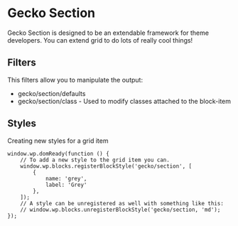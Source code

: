 # Gecko Section #

Gecko Section is designed to be an extendable framework for theme developers. You can extend grid to do lots of really cool things!

## Filters ##
This filters allow you to manipulate the output:

* gecko/section/defaults
* gecko/section/class - Used to modify classes attached to the block-item

## Styles ##
Creating new styles for a grid item

```
window.wp.domReady(function () {
	// To add a new style to the grid item you can.
	window.wp.blocks.registerBlockStyle('gecko/section', [
		{
			name: 'grey',
			label: 'Grey'
		},
	]);
	// A style can be unregistered as well with something like this:
	// window.wp.blocks.unregisterBlockStyle('gecko/section, 'md');
});
```